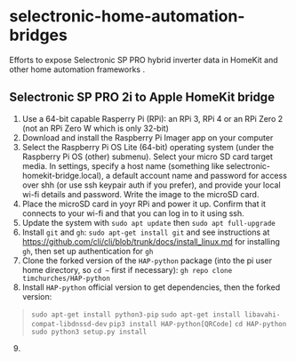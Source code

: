 # selectronic-home-automation-bridges
Efforts to expose Selectronic SP PRO hybrid inverter data in HomeKit and other home automation frameworks .

## Selectronic SP PRO 2i to Apple HomeKit bridge

1. Use a 64-bit capable Rasperry Pi (RPi): an RPi 3, RPi 4 or an RPi Zero 2 (not an RPi Zero W which is only 32-bit)
2. Download and install the Raspberry Pi Imager app on your computer
3. Select the Raspberry Pi OS Lite (64-bit) operating system (under the Raspberry Pi OS (other) submenu). Select your micro SD card target media. In settings, specify a host name (something like selectronic-homekit-bridge.local), a default account name and password for access over shh (or use ssh keypair auth if you prefer), and provide your local wi-fi details and password. Write the image to the microSD card.
4. Place the microSD card in yoyr RPi and power it up. Confirm that it connects to your wi-fi and that you can log in to it using ssh.
5. Update the system with `sudo apt update` then `sudo apt full-upgrade`
6. Install `git` and `gh`: `sudo apt-get install git` and see instructions at https://github.com/cli/cli/blob/trunk/docs/install_linux.md for installing `gh`, then set up authentication for `gh`
7. Clone the forked version of the `HAP-python` package (into the pi user home directory, so `cd ~` first if necessary): `gh repo clone timchurches/HAP-python`
8. Install `HAP-python` official version to get dependencies, then the forked version: 
  > `sudo apt-get install python3-pip`
  > `sudo apt-get install libavahi-compat-libdnssd-dev`
  > `pip3 install HAP-python[QRCode]`
  > `cd HAP-python`
  > `sudo python3 setup.py install`
9. 
